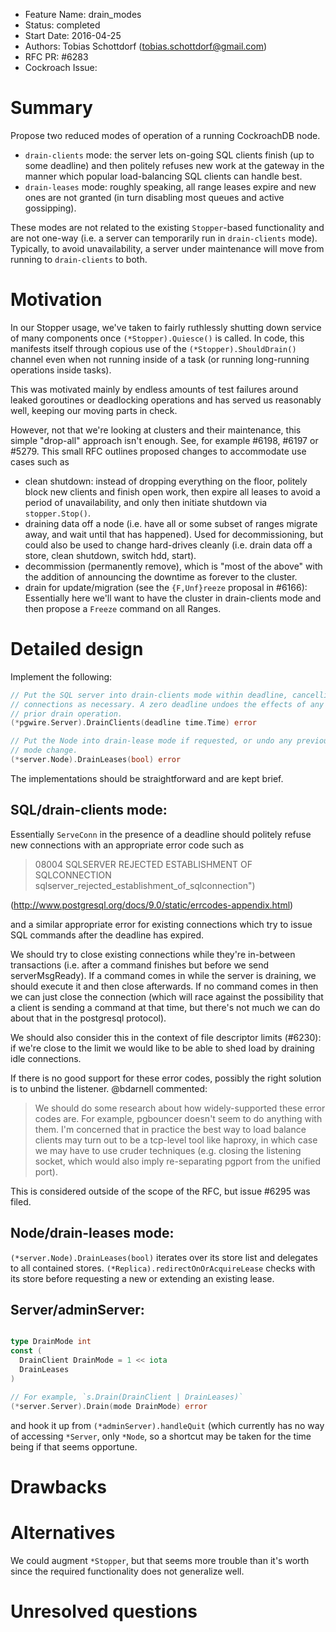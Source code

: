 - Feature Name: drain_modes
- Status: completed
- Start Date: 2016-04-25
- Authors: Tobias Schottdorf (tobias.schottdorf@gmail.com)
- RFC PR: #6283
- Cockroach Issue:


# Summary

Propose two reduced modes of operation of a running CockroachDB node.

* `drain-clients` mode: the server lets on-going SQL clients finish (up to some
  deadline) and then politely refuses new work at the gateway in the manner
  which popular load-balancing SQL clients can handle best.
* `drain-leases` mode: roughly speaking, all range leases expire and new
  ones are not granted (in turn disabling most queues and active gossipping).

These modes are not related to the existing `Stopper`-based functionality and
are not one-way (i.e. a server can temporarily run in `drain-clients` mode).
Typically, to avoid unavailability, a server under maintenance will move from
running to `drain-clients` to both.

# Motivation

In our Stopper usage, we've taken to fairly ruthlessly shutting down service of
many components once `(*Stopper).Quiesce()` is called. In code, this manifests
itself through copious use of the `(*Stopper).ShouldDrain()` channel even when
not running inside of a task (or running long-running operations inside tasks).

This was motivated mainly by endless amounts of test failures around leaked
goroutines or deadlocking operations and has served us reasonably well, keeping
our moving parts in check.

However, not that we're looking at clusters and their maintenance, this simple
"drop-all" approach isn't enough. See, for example #6198, #6197 or #5279. This
small RFC outlines proposed changes to accommodate use cases such as

* clean shutdown: instead of dropping everything on the floor, politely block
  new clients and finish open work, then expire all leases to avoid a period
  of unavailability, and only then initiate shutdown via `stopper.Stop()`.
* draining data off a node (i.e. have all or some subset of ranges migrate
  away, and wait until that has happened).
  Used for decommissioning, but could also be used to change hard-drives
  cleanly (i.e. drain data off a store, clean shutdown, switch hdd, start).
* decommission (permanently remove), which is "most of the above" with the
  addition of announcing the downtime as forever to the cluster.
* drain for update/migration (see the `{F,Unf}reeze` proposal in #6166):
  Essentially here we'll want to have the cluster in drain-clients mode and then
  propose a `Freeze` command on all Ranges.


# Detailed design

Implement the following:

```go
// Put the SQL server into drain-clients mode within deadline, cancelling
// connections as necessary. A zero deadline undoes the effects of any
// prior drain operation.
(*pgwire.Server).DrainClients(deadline time.Time) error

// Put the Node into drain-lease mode if requested, or undo any previous
// mode change.
(*server.Node).DrainLeases(bool) error
```

The implementations should be straightforward and are kept brief.

## SQL/drain-clients mode:

Essentially `ServeConn` in the presence of a deadline should politely refuse
new connections with an appropriate error code such as

> 08004  SQLSERVER REJECTED ESTABLISHMENT OF SQLCONNECTION
> sqlserver_rejected_establishment_of_sqlconnection")

(http://www.postgresql.org/docs/9.0/static/errcodes-appendix.html)

and a similar appropriate error for existing connections which try to issue
SQL commands after the deadline has expired.

We should try to close existing connections while they're in-between
transactions (i.e. after a command finishes but before we send serverMsgReady).
If a command comes in while the server is draining, we should execute it and
then close afterwards. If no command comes in then we can just close the
connection (which will race against the possibility that a client is sending a
command at that time, but there's not much we can do about that in the
postgresql protocol).

We should also consider this in the context of file descriptor limits (#6230):
if we're close to the limit we would like to be able to shed load by draining
idle connections.

If there is no good support for these error codes, possibly the right solution
is to unbind the listener. @bdarnell commented:

> We should do some research about how widely-supported these error codes are.
For example, pgbouncer doesn't seem to do anything with them. I'm concerned
that in practice the best way to load balance clients may turn out to be a
tcp-level tool like haproxy, in which case we may have to use cruder techniques
(e.g. closing the listening socket, which would also imply re-separating pgport
from the unified port).

This is considered outside of the scope of the RFC, but issue #6295 was filed.

## Node/drain-leases mode:

`(*server.Node).DrainLeases(bool)` iterates over its store list and delegates
to all contained stores. `(*Replica).redirectOnOrAcquireLease` checks
with its store before requesting a new or extending an existing lease.

## Server/adminServer:

```go

type DrainMode int
const (
  DrainClient DrainMode = 1 << iota
  DrainLeases
)

// For example, `s.Drain(DrainClient | DrainLeases)`
(*server.Server).Drain(mode DrainMode) error
```

and hook it up from `(*adminServer).handleQuit` (which currently has no way of
accessing `*Server`, only `*Node`, so a shortcut may be taken for the time
being if that seems opportune.

# Drawbacks

# Alternatives

We could augment `*Stopper`, but that seems more trouble than it's worth since
the required functionality does not generalize well.

# Unresolved questions
